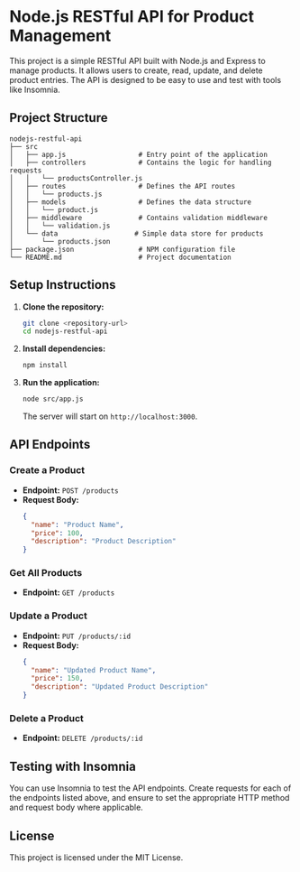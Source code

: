 # Node.js RESTful API for Product Management

This project is a simple RESTful API built with Node.js and Express to manage products. It allows users to create, read, update, and delete product entries. The API is designed to be easy to use and test with tools like Insomnia.

## Project Structure

```
nodejs-restful-api
├── src
│   ├── app.js                  # Entry point of the application
│   ├── controllers             # Contains the logic for handling requests
│   │   └── productsController.js
│   ├── routes                  # Defines the API routes
│   │   └── products.js
│   ├── models                  # Defines the data structure
│   │   └── product.js
│   ├── middleware              # Contains validation middleware
│   │   └── validation.js
│   └── data                   # Simple data store for products
│       └── products.json
├── package.json                # NPM configuration file
└── README.md                   # Project documentation
```

## Setup Instructions

1. **Clone the repository:**
   ```bash
   git clone <repository-url>
   cd nodejs-restful-api
   ```

2. **Install dependencies:**
   ```bash
   npm install
   ```

3. **Run the application:**
   ```bash
   node src/app.js
   ```

   The server will start on `http://localhost:3000`.

## API Endpoints

### Create a Product
- **Endpoint:** `POST /products`
- **Request Body:**
  ```json
  {
    "name": "Product Name",
    "price": 100,
    "description": "Product Description"
  }
  ```

### Get All Products
- **Endpoint:** `GET /products`

### Update a Product
- **Endpoint:** `PUT /products/:id`
- **Request Body:**
  ```json
  {
    "name": "Updated Product Name",
    "price": 150,
    "description": "Updated Product Description"
  }
  ```

### Delete a Product
- **Endpoint:** `DELETE /products/:id`

## Testing with Insomnia

You can use Insomnia to test the API endpoints. Create requests for each of the endpoints listed above, and ensure to set the appropriate HTTP method and request body where applicable.

## License

This project is licensed under the MIT License.